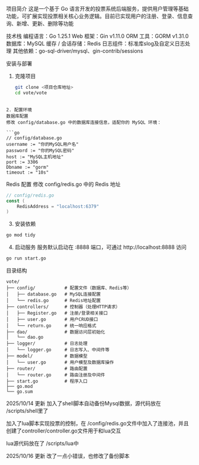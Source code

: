项目简介
这是一个基于 Go 语言开发的投票系统后端服务，提供用户管理等基础功能，可扩展实现投票相关核心业务逻辑。目前已实现用户的注册、登录、信息查询、新增、更新、删除等功能

技术栈
编程语言：Go 1.25.1
Web 框架：Gin v1.11.0
ORM 工具：GORM v1.31.0
数据库：MySQL
缓存 / 会话存储：Redis
日志组件：标准库slog及自定义日志处理
其他依赖：go-sql-driver/mysql、gin-contrib/sessions


安装与部署
1. 克隆项目
   ```bash
   git clone <项目仓库地址>
   cd vote/vote
```

2. 配置环境
数据库配置
修改 config/database.go 中的数据库连接信息，适配你的 MySQL 环境：

```go
// config/database.go
username := "你的MySQL用户名"
password := "你的MySQL密码"
host := "MySQL主机地址"
port := 3306 
Dbname := "gorm" 
timeout := "10s"
```

Redis 配置
修改 config/redis.go 中的 Redis 地址

```go
// config/redis.go
const (
    RedisAddress = "localhost:6379" 
)
```

3. 安装依赖
```bash
go mod tidy
```

4. 启动服务
服务默认启动在 :8888 端口，可通过 http://localhost:8888 访问
```bash
go run start.go
```


目录结构

```plaintext
vote/
├── config/           # 配置文件（数据库、Redis等）
│   ├── database.go   # MySQL连接配置
│   └── redis.go      # Redis地址配置
├── controllers/      # 控制器（处理HTTP请求）
│   ├── Register.go   # 注册/登录相关接口
│   ├── user.go       # 用户CRUD接口
│   └── return.go     # 统一响应格式
├── dao/              # 数据访问层初始化
│   └── dao.go
├── logger/           # 日志处理
│   └── logger.go     # 日志写入、中间件等
├── model/            # 数据模型
│   └── user.go       # 用户模型及数据库操作
├── router/           # 路由配置
│   └── router.go     # 路由注册及中间件
├── start.go          # 程序入口
├── go.mod            
└── go.sum            
```

2025/10/14 更新
加入了shell脚本自动备份Mysql数据，源代码放在 /scripts/shell里了   

加入了lua脚本实现投票的控制，在 /config/redis.go文件中加入了连接池，并且创建了controller/controller.go文件用于和lua交互

lua源代码放在了 /scripts/lua中   

2025/10/16 更新
改了一点小错误，也修改了备份脚本










